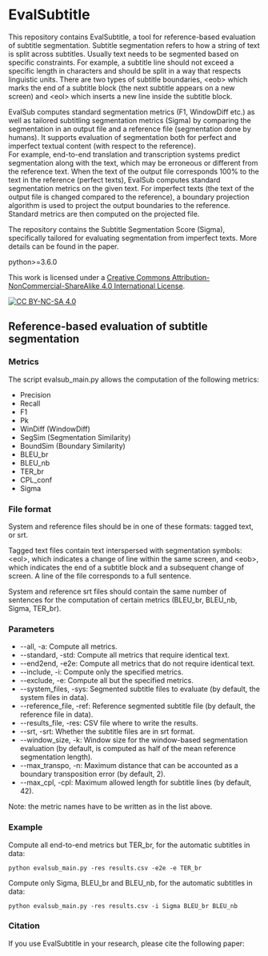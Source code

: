 # EvalSubtitle

This repository contains EvalSubtitle, a tool for reference-based evaluation of subtitle segmentation.
Subtitle segmentation refers to how a string of text is split across subtitles.
Usually text needs to be segmented based on specific constraints. For example, a subtitle line should not exceed a specific length in characters and should be split in a way that respects linguistic units.
There are two types of subtitle boundaries, \<eob> which marks the end of a subtitle block (the next subtitle appears on a new screen) and \<eol> which inserts a new line inside the subtitle block.

EvalSub computes standard segmentation metrics (F1, WindowDiff etc.) as well as tailored subtitling segmentation metrics (Sigma) by comparing the segmentation in an output file and a reference file (segmentation done by humans).
It supports evaluation of segmentation both for perfect and imperfect textual content (with respect to the reference).  
For example, end-to-end translation and transcription systems predict segmentation along with the text, which may be erroneous or different from the reference text. 
When the text of the output file corresponds 100% to the text in the reference (perfect texts), EvalSub computes standard segmentation metrics on the given text.
For imperfect texts (the text of the output file is changed compared to the reference), a boundary projection algorithm is used to project the output boundaries to the reference. Standard metrics are then computed on the projected file. 

The repository contains the Subtitle Segmentation Score (Sigma), specifically tailored for evaluating segmentation from imperfect texts.
More details can be found in the paper.


python>=3.6.0


This work is licensed under a
[Creative Commons Attribution-NonCommercial-ShareAlike 4.0 International License][cc-by-nc-sa].

[![CC BY-NC-SA 4.0][cc-by-nc-sa-image]][cc-by-nc-sa]

[cc-by-nc-sa]: http://creativecommons.org/licenses/by-nc-sa/4.0/
[cc-by-nc-sa-image]: https://licensebuttons.net/l/by-nc-sa/4.0/88x31.png
[cc-by-nc-sa-shield]: https://img.shields.io/badge/License-CC%20BY--NC--SA%204.0-lightgrey.svg

## Reference-based evaluation of subtitle segmentation

### Metrics

The script evalsub_main.py allows the computation of the following metrics:
* Precision
* Recall
* F1
* Pk
* WinDiff (WindowDiff)
* SegSim (Segmentation Similarity)
* BoundSim (Boundary Similarity)
* BLEU_br
* BLEU_nb
* TER_br
* CPL_conf
* Sigma

### File format

System and reference files should be in one of these formats: tagged text, or srt.

Tagged text files contain text interspersed with segmentation symbols: \<eol\>, which indicates a change of line within the same screen, and \<eob\>, which indicates the end of a subtitle block and a subsequent change of screen.
A line of the file corresponds to a full sentence.

System and reference srt files should contain the same number of sentences for the computation of certain metrics (BLEU_br, BLEU_nb, Sigma, TER_br).

### Parameters

* --all, -a: Compute all metrics.
* --standard, -std: Compute all metrics that require identical text.
* --end2end, -e2e: Compute all metrics that do not require identical text.
* --include, -i: Compute only the specified metrics.
* --exclude, -e: Compute all but the specified metrics.
* --system_files, -sys: Segmented subtitle files to evaluate (by default, the system files in data).
* --reference_file, -ref: Reference segmented subtitle file (by default, the reference file in data).
* --results_file, -res: CSV file where to write the results.
* --srt, -srt: Whether the subtitle files are in srt format.
* --window_size, -k: Window size for the window-based segmentation evaluation (by default, is computed as half of the mean reference segmentation length).
* --max_transpo, -n: Maximum distance that can be accounted as a boundary transposition error (by default, 2).
* --max_cpl, -cpl: Maximum allowed length for subtitle lines (by default, 42).

Note: the metric names have to be written as in the list above.

### Example

Compute all end-to-end metrics but TER_br, for the automatic subtitles in data:

`python evalsub_main.py -res results.csv -e2e -e TER_br`

Compute only Sigma, BLEU_br and BLEU_nb, for the automatic subtitles in data:

`python evalsub_main.py -res results.csv -i Sigma BLEU_br BLEU_nb`


### Citation
If you use EvalSubtitle in your research, please cite the following paper: